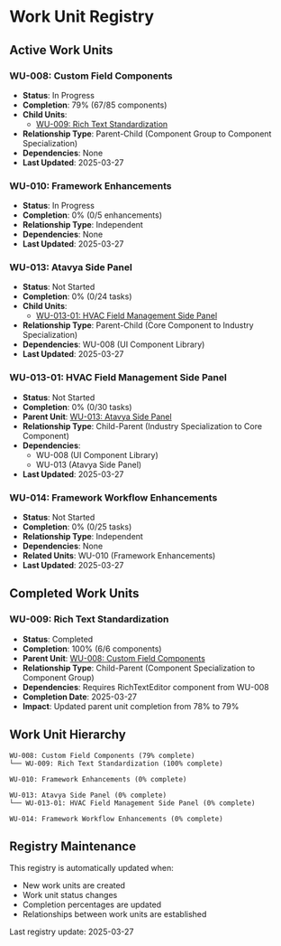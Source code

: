 # Work Unit Registry

## Active Work Units

### WU-008: Custom Field Components
- **Status**: In Progress
- **Completion**: 79% (67/85 components)
- **Child Units**: 
  - [WU-009: Rich Text Standardization](#wu-009-rich-text-standardization) 
- **Relationship Type**: Parent-Child (Component Group to Component Specialization)
- **Dependencies**: None
- **Last Updated**: 2025-03-27

### WU-010: Framework Enhancements
- **Status**: In Progress
- **Completion**: 0% (0/5 enhancements)
- **Relationship Type**: Independent
- **Dependencies**: None
- **Last Updated**: 2025-03-27

### WU-013: Atavya Side Panel
- **Status**: Not Started
- **Completion**: 0% (0/24 tasks)
- **Child Units**:
  - [WU-013-01: HVAC Field Management Side Panel](#wu-013-01-hvac-field-management-side-panel)
- **Relationship Type**: Parent-Child (Core Component to Industry Specialization)
- **Dependencies**: WU-008 (UI Component Library)
- **Last Updated**: 2025-03-27

### WU-013-01: HVAC Field Management Side Panel
- **Status**: Not Started
- **Completion**: 0% (0/30 tasks)
- **Parent Unit**: [WU-013: Atavya Side Panel](#wu-013-atavya-side-panel)
- **Relationship Type**: Child-Parent (Industry Specialization to Core Component)
- **Dependencies**: 
  - WU-008 (UI Component Library)
  - WU-013 (Atavya Side Panel)
- **Last Updated**: 2025-03-27

### WU-014: Framework Workflow Enhancements
- **Status**: Not Started
- **Completion**: 0% (0/25 tasks)
- **Relationship Type**: Independent
- **Dependencies**: None
- **Related Units**: WU-010 (Framework Enhancements)
- **Last Updated**: 2025-03-27

## Completed Work Units

### WU-009: Rich Text Standardization
- **Status**: Completed
- **Completion**: 100% (6/6 components)
- **Parent Unit**: [WU-008: Custom Field Components](#wu-008-custom-field-components)
- **Relationship Type**: Child-Parent (Component Specialization to Component Group)
- **Dependencies**: Requires RichTextEditor component from WU-008
- **Completion Date**: 2025-03-27
- **Impact**: Updated parent unit completion from 78% to 79% 

## Work Unit Hierarchy

```
WU-008: Custom Field Components (79% complete)
└── WU-009: Rich Text Standardization (100% complete)

WU-010: Framework Enhancements (0% complete)

WU-013: Atavya Side Panel (0% complete)
└── WU-013-01: HVAC Field Management Side Panel (0% complete)

WU-014: Framework Workflow Enhancements (0% complete)
```

## Registry Maintenance

This registry is automatically updated when:
- New work units are created
- Work unit status changes
- Completion percentages are updated
- Relationships between work units are established

Last registry update: 2025-03-27
